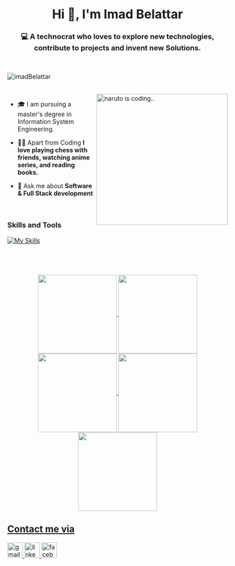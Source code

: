 ### 

<h1 align="center">Hi 👋, I'm Imad Belattar</h1>


<h3 align="center">💻 A technocrat who loves to explore new technologies, contribute to projects and invent new Solutions.</h3>




<br/>

<p align="left"> <img src="https://komarev.com/ghpvc/?username=imadBelattar" alt="imadBelattar" /> </p>


<br/>

 <img width="300"  align="right" src="https://i.pinimg.com/originals/33/fa/71/33fa7169ec81266cec664f84322dbf2a.gif" alt="naruto is coding.." />

- 🎓 I am pursuing a master's degree in Information System Engineering.
  
- ✌🏻 Apart from Coding **I love playing chess with friends, watching anime series,  and reading books.**

- 💬 Ask me about **Software & Full Stack development**

  <br/>


### Skills and Tools

[![My Skills](https://skillicons.dev/icons?i=angular,react,javascript,typescript,html,css,bootstrap,nodejs,express,java,spring,python,php,postman,c,cpp,linux,git,mysql,postgresql,mongodb,vscode,idea,clion,pycharm,docker&perline=10&theme=light)](https://skillicons.dev)

### 
<h1></h1>

<br/><div align="center">
<a href="https://github.com/imadBelattar">
<img align="center" src="http://github-profile-summary-cards.vercel.app/api/cards/stats?username=imadBelattar&theme=2077" height="180em" />
<img align="center" src="http://github-profile-summary-cards.vercel.app/api/cards/most-commit-language?username=imadBelattar&theme=2077" height="180em" />
<img align="center" src="http://github-profile-summary-cards.vercel.app/api/cards/repos-per-language?username=imadBelattar&theme=2077" height="180em" />
<img align="center" src="http://github-profile-summary-cards.vercel.app/api/cards/productive-time?username=imadBelattar&theme=2077" height="180em" />
<img align="center" src="http://github-profile-summary-cards.vercel.app/api/cards/profile-details?username=imadBelattar&theme=2077" height="180em" />
</div>

###



<div align="left">
<h2>Contact me via</h2>
<a href="mailto:imad.belattar.dev@gmail.com">
   <img src="https://img.shields.io/static/v1?message=Gmail&logo=gmail&label=&color=D14836&logoColor=white&labelColor=&style=for-the-badge" height="35" alt="gmail logo"  />
</a>
<a href="https://www.linkedin.com/in/imadbelattar/">
  <img src="https://img.shields.io/static/v1?message=LinkedIn&logo=linkedin&label=&color=0077B5&logoColor=white&labelColor=&style=for-the-badge" height="35" alt="linkedin logo"  />
</a>
<a href="https://www.facebook.com/profile.php?id=100086342530333">
  <img src="https://img.shields.io/static/v1?message=Facebook&logo=facebook&label=&color=1877F2&logoColor=white&labelColor=&style=for-the-badge" height="35" alt="facebook logo"  />
</a>


</div>

